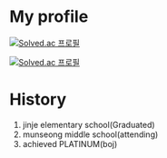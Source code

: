 # My profile

[![Solved.ac
프로필](http://mazassumnida.wtf/api/mini/generate_badge?boj=okmy729)](https://github.com/mazassumnida/mazassumnida)

[![Solved.ac
프로필](http://mazassumnida.wtf/api/v2/generate_badge?boj=okmy729)](https://solved.ac/okmy729)




# History
1. jinje elementary school(Graduated)
2. munseong middle school(attending)
3. achieved PLATINUM(boj)
